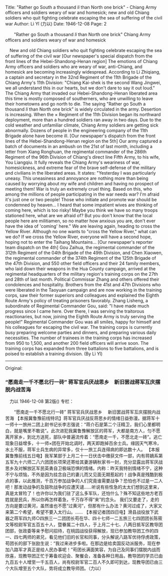 Title: "Rather go South a thousand *li* than North one brick" - Chiang Army officers and soldiers weary of war and homesick; new and old Chiang soldiers who quit fighting celebrate escaping the sea of suffering of the civil war
Author: Lì Yǐ (力以)
Date: 1946-12-08
Page: 2

　　"Rather go South a thousand *li* than North one brick"
    Chiang Army officers and soldiers weary of war and homesick

  　New and old Chiang soldiers who quit fighting celebrate escaping the sea of suffering of the civil war
    [Our newspaper's special dispatch from the front lines of the Hebei-Shandong-Henan region] The emotions of Chiang Army officers and soldiers who are weary of war, anti-Chiang, and homesick are becoming increasingly widespread. According to Li Zhiqiang, a captain and secretary in the 32nd Regiment of the 11th Brigade of the Chiang Army's 11th Division: "Chiang Kai-shek is the second Wang Jingwei, we all understand this in our hearts, but we don't dare to say it out loud." The Chiang Army that invaded our Hebei-Shandong-Henan liberated area this time is mostly composed of southerners, who are unwilling to leave their hometowns and go north to die. The saying "Rather go South a thousand *li* than North one brick" is widely circulated in the army. Desertion is increasing. When the × Regiment of the 11th Division began its northward deployment, more than a hundred soldiers ran away in two days. Due to the cold weather and unfamiliar climate, Chiang Army soldiers are getting sick abnormally. Dozens of people in the engineering company of the 11th Brigade alone have become ill.
    [Our newspaper's dispatch from the front lines of the Hebei-Shandong-Henan region on the 5th] Our army captured a batch of documents in an ambush on the 21st of last month, including a letter from Xiang Ronghuan, the regimental commander of the 286th Regiment of the 96th Division of Chiang's direct line Fifth Army, to his wife, You Liangqiu. It fully reveals the Chiang Army's weariness of war, homesickness, and extreme fear of the brave self-defense of the military and civilians in the liberated areas. It states: "Yesterday I was particularly uneasy. This uneasiness and annoyance are nothing more than being caused by worrying about my wife and children and having no prospect of meeting them! War is truly an extremely cruel thing. Based on this, who among the millions of people participating in the war needs war? I'm afraid it's just one or two people! Those who initiate and promote war should be condemned by heaven... I heard that some impatient wives are thinking of coming here, which is too risky! Maybe you think we have so many troops stationed here, what are we afraid of? But you don't know that the local people here are militiamen, so no matter how anxious you are, don't ever have the idea of 'coming' here."
    We are leaving again, heading to cross the Yellow River. Although no one wants to "cross the Yellow River," what can we do? If we cross the Yellow River, everyone will have a second hope, hoping not to enter the Taihang Mountains...
    [Our newspaper's reporter team dispatch on the 4th] Gou Zaihua, the regimental commander of the 312th Regiment of the 04th Brigade of the 49th Division, and Chen Xiaowen, the regimental commander of the 374th Regiment of the 125th Brigade of the 47th Division, and 550 other field officers and their 24 family members, who laid down their weapons in the Hua County campaign, arrived at the regimental headquarters of the military region's training corps on the 27th and 28th of last month. Political Commissar Zhang and others offered their condolences and hospitality. Brothers from the 41st and 47th Divisions who were liberated in the Taoyuan campaign and are now working in the training corps, saw their former superiors and colleagues and explained the Eighth Route Army's policy of treating prisoners favorably. Zhang Lisheng, a subordinate of Regimental Commander Gou, said: "I have made much progress since I came here. Over there, I was serving the traitorous reactionaries, but now, joining the Eighth Route Army is truly serving the people!" Regimental Commander Gou was all smiles, happy for himself and his colleagues for escaping the civil war. The training corps is currently busy preparing welcome parties and dinners, and preparing various daily necessities. The number of trainees in the training corps has increased from 950 to 1,500, and another 200 field officers will arrive soon. The training corps has expanded from three battalions to five battalions, and is poised to establish a training division. (By Lì Yǐ)



<hr /> 

Original: 


### “愿南走一千不愿北行一砖”  蒋军官兵厌战思乡　新旧罢战蒋军互庆摆脱内战苦海
　力以
1946-12-08
第2版()
专栏：

　　“愿南走一千不愿北行一砖”
    蒋军官兵厌战思乡
  　新旧罢战蒋军互庆摆脱内战苦海
    【本报冀鲁豫前线特讯】蒋军官兵厌战反蒋思乡的情绪日益弥漫。据蒋军十一师十一旅卅二团上尉书记长李志强说：“蒋介石是第二个汪精卫，我们心里都明白，就是嘴里不敢说”。此次进犯我冀鲁豫解放区的蒋军，大都是南方人，匀不愿离开家乡，到北方送死，部队中普遍流传着：“愿南走一千，不愿北走一砖”。逃亡现象日益增多，十一师×团在开始北调时，两天即跑掉百余士兵。缘因天气寒冷，水土不服，蒋军士兵生病的异常多，仅十一旅工兵连得病的即达数十人。
    【本报冀鲁豫前线五日电】我军某部于上月二十一日伏击中缴获文件一部，内有蒋嫡系第五军九十六师二八六团团长项荣还寄给其妻游辆秋家书一封，充分显露出蒋军厌战思乡及对解放区军民英勇自卫极端恐惧的情绪。内称：昨天我特别情绪不宁，这种不宁与烦恼，不外是因为挂念自己的妻儿而又见面无期惹起的！战争真是残酷到极点的事，以此推测，千百万参加战争的人们究竟谁需要战争？恐怕也不过是一二人吧！那发动战争的及鼓吹战争的应遭天谴……听说有些性急的太太们想到这里来，真是太冒险了！也许你以为我们驻了这么多军队，还怕什么？殊不知这些地方老百姓就是民兵，所以你再怎样着急，千万存不得“来”的念头。
    我们又要走了，走的方向是要过黄河，虽然谁也不愿“过黄河”，但那有什么办法？黄河过成了，大家又来第二个希望，希望不要入太行山。……
    【本报记者团四日电】滑县战役放下武器之蒋军四九师○四旅三一二团团长苟在华、四十七师一二五旅三七四团团长陈筱文等校尉军官五百五十人，暨眷属二十四人，于上月二十七、八两日抵军区教导团团部，张政委等亲予慰问招待，在桃园战役获得解放，现已参加教导团工作的四一、四七两师的弟兄，看见他们旧的长官和同事，分头解说八路军优待俘虏政策，苟团长的部下张励生说：“我过来进步多啦。在那边是给卖国反动派服务，现在参加八路军才真正是给人民办事呢！”苟团长满面笑容，为自己及同事们摆脱内战而欣喜，现教导团正忙于筹备欢迎会、聚餐会，准备各种日用品，教导团的学员已由九百五十人增至一千五百人，尚有校尉军官二百人不久即可到达，现教导团已由三个大队增至五个大队，势将成立教导师团。（力以）
